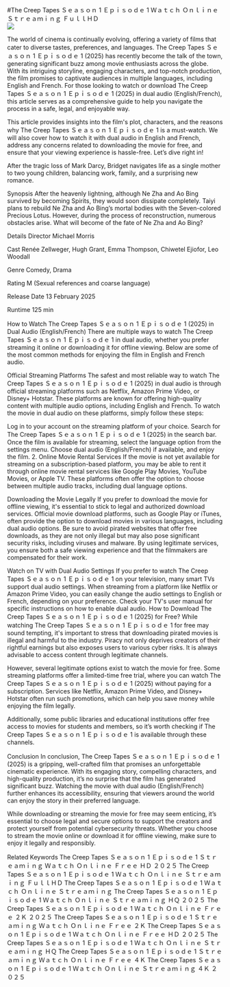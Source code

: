#The Creep Tapes Ｓｅａｓｏｎ 1 Ｅｐｉｓｏｄｅ 1 Ｗａｔｃｈ Ｏｎｌｉｎｅ Ｓｔｒｅａｍｉｎｇ ＦｕｌｌＨＤ  
[![](https://i.imgur.com/qSNzIqt.png)](https://movie.rssnews.media/FwUKusm.php)  
  
The world of cinema is continually evolving, offering a variety of films that cater to diverse tastes, preferences, and languages. The Creep Tapes Ｓｅａｓｏｎ 1 Ｅｐｉｓｏｄｅ 1 (2025) has recently become the talk of the town, generating significant buzz among movie enthusiasts across the globe. With its intriguing storyline, engaging characters, and top-notch production, the film promises to captivate audiences in multiple languages, including English and French. For those looking to watch or download The Creep Tapes Ｓｅａｓｏｎ 1 Ｅｐｉｓｏｄｅ 1 (2025) in dual audio (English/French), this article serves as a comprehensive guide to help you navigate the process in a safe, legal, and enjoyable way.

This article provides insights into the film's plot, characters, and the reasons why The Creep Tapes Ｓｅａｓｏｎ 1 Ｅｐｉｓｏｄｅ 1 is a must-watch. We will also cover how to watch it with dual audio in English and French, address any concerns related to downloading the movie for free, and ensure that your viewing experience is hassle-free. Let’s dive right in!

After the tragic loss of Mark Darcy, Bridget navigates life as a single mother to two young children, balancing work, family, and a surprising new romance.

Synopsis
After the heavenly lightning, although Ne Zha and Ao Bing survived by becoming Spirits, they would soon dissipate completely. Taiyi plans to rebuild Ne Zha and Ao Bing’s mortal bodies with the Seven-colored Precious Lotus. However, during the process of reconstruction, numerous obstacles arise. What will become of the fate of Ne Zha and Ao Bing?

Details
Director Michael Morris

Cast Renée Zellweger, Hugh Grant, Emma Thompson, Chiwetel Ejiofor, Leo Woodall

Genre Comedy, Drama

Rating M (Sexual references and coarse language)

Release Date 13 February 2025

Runtime 125 min

How to Watch The Creep Tapes Ｓｅａｓｏｎ 1 Ｅｐｉｓｏｄｅ 1 (2025) in Dual Audio (English/French)
There are multiple ways to watch The Creep Tapes Ｓｅａｓｏｎ 1 Ｅｐｉｓｏｄｅ 1 in dual audio, whether you prefer streaming it online or downloading it for offline viewing. Below are some of the most common methods for enjoying the film in English and French audio.

Official Streaming Platforms The safest and most reliable way to watch The Creep Tapes Ｓｅａｓｏｎ 1 Ｅｐｉｓｏｄｅ 1 (2025) in dual audio is through official streaming platforms such as Netflix, Amazon Prime Video, or Disney+ Hotstar. These platforms are known for offering high-quality content with multiple audio options, including English and French.
To watch the movie in dual audio on these platforms, simply follow these steps:

Log in to your account on the streaming platform of your choice. Search for The Creep Tapes Ｓｅａｓｏｎ 1 Ｅｐｉｓｏｄｅ 1 (2025) in the search bar. Once the film is available for streaming, select the language option from the settings menu. Choose dual audio (English/French) if available, and enjoy the film. 2. Online Movie Rental Services If the movie is not yet available for streaming on a subscription-based platform, you may be able to rent it through online movie rental services like Google Play Movies, YouTube Movies, or Apple TV. These platforms often offer the option to choose between multiple audio tracks, including dual language options.

Downloading the Movie Legally If you prefer to download the movie for offline viewing, it's essential to stick to legal and authorized download services. Official movie download platforms, such as Google Play or iTunes, often provide the option to download movies in various languages, including dual audio options.
Be sure to avoid pirated websites that offer free downloads, as they are not only illegal but may also pose significant security risks, including viruses and malware. By using legitimate services, you ensure both a safe viewing experience and that the filmmakers are compensated for their work.

Watch on TV with Dual Audio Settings If you prefer to watch The Creep Tapes Ｓｅａｓｏｎ 1 Ｅｐｉｓｏｄｅ 1 on your television, many smart TVs support dual audio settings. When streaming from a platform like Netflix or Amazon Prime Video, you can easily change the audio settings to English or French, depending on your preference. Check your TV's user manual for specific instructions on how to enable dual audio.
How to Download The Creep Tapes Ｓｅａｓｏｎ 1 Ｅｐｉｓｏｄｅ 1 (2025) for Free?
While watching The Creep Tapes Ｓｅａｓｏｎ 1 Ｅｐｉｓｏｄｅ 1 for free may sound tempting, it's important to stress that downloading pirated movies is illegal and harmful to the industry. Piracy not only deprives creators of their rightful earnings but also exposes users to various cyber risks. It is always advisable to access content through legitimate channels.

However, several legitimate options exist to watch the movie for free. Some streaming platforms offer a limited-time free trial, where you can watch The Creep Tapes Ｓｅａｓｏｎ 1 Ｅｐｉｓｏｄｅ 1 (2025) without paying for a subscription. Services like Netflix, Amazon Prime Video, and Disney+ Hotstar often run such promotions, which can help you save money while enjoying the film legally.

Additionally, some public libraries and educational institutions offer free access to movies for students and members, so it’s worth checking if The Creep Tapes Ｓｅａｓｏｎ 1 Ｅｐｉｓｏｄｅ 1 is available through these channels.

Conclusion
In conclusion, The Creep Tapes Ｓｅａｓｏｎ 1 Ｅｐｉｓｏｄｅ 1 (2025) is a gripping, well-crafted film that promises an unforgettable cinematic experience. With its engaging story, compelling characters, and high-quality production, it’s no surprise that the film has generated significant buzz. Watching the movie with dual audio (English/French) further enhances its accessibility, ensuring that viewers around the world can enjoy the story in their preferred language.

While downloading or streaming the movie for free may seem enticing, it’s essential to choose legal and secure options to support the creators and protect yourself from potential cybersecurity threats. Whether you choose to stream the movie online or download it for offline viewing, make sure to enjoy it legally and responsibly.

Related Keywords
The Creep Tapes Ｓｅａｓｏｎ 1 Ｅｐｉｓｏｄｅ 1 Ｓｔｒｅａｍｉｎｇ Ｗａｔｃｈ Ｏｎｌｉｎｅ Ｆｒｅｅ ＨＤ ２０２５
The Creep Tapes Ｓｅａｓｏｎ 1 Ｅｐｉｓｏｄｅ 1 Ｗａｔｃｈ Ｏｎｌｉｎｅ Ｓｔｒｅａｍｉｎｇ ＦｕｌｌＨＤ
The Creep Tapes Ｓｅａｓｏｎ 1 Ｅｐｉｓｏｄｅ 1 Ｗａｔｃｈ Ｏｎｌｉｎｅ Ｓｔｒｅａｍｉｎｇ
The Creep Tapes Ｓｅａｓｏｎ 1 Ｅｐｉｓｏｄｅ 1 Ｗａｔｃｈ Ｏｎｌｉｎｅ Ｓｔｒｅａｍｉｎｇ ＨＱ ２０２５
The Creep Tapes Ｓｅａｓｏｎ 1 Ｅｐｉｓｏｄｅ 1 Ｗａｔｃｈ Ｏｎｌｉｎｅ Ｆｒｅｅ ２Ｋ ２０２５
The Creep Tapes Ｓｅａｓｏｎ 1 Ｅｐｉｓｏｄｅ 1 Ｓｔｒｅａｍｉｎｇ Ｗａｔｃｈ Ｏｎｌｉｎｅ Ｆｒｅｅ ２Ｋ
The Creep Tapes Ｓｅａｓｏｎ 1 Ｅｐｉｓｏｄｅ 1 Ｗａｔｃｈ Ｏｎｌｉｎｅ Ｆｒｅｅ ＨＤ ２０２５
The Creep Tapes Ｓｅａｓｏｎ 1 Ｅｐｉｓｏｄｅ 1 Ｗａｔｃｈ Ｏｎｌｉｎｅ Ｓｔｒｅａｍｉｎｇ ＨＱ
The Creep Tapes Ｓｅａｓｏｎ 1 Ｅｐｉｓｏｄｅ 1 Ｓｔｒｅａｍｉｎｇ Ｗａｔｃｈ Ｏｎｌｉｎｅ Ｆｒｅｅ ４Ｋ
The Creep Tapes Ｓｅａｓｏｎ 1 Ｅｐｉｓｏｄｅ 1 Ｗａｔｃｈ Ｏｎｌｉｎｅ Ｓｔｒｅａｍｉｎｇ ４Ｋ ２０２５
